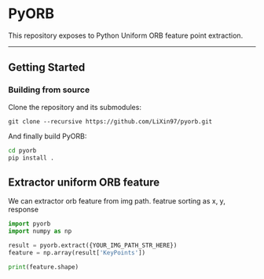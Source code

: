 # PyORB

This repository exposes to Python Uniform ORB feature point extraction.

---

## Getting Started

### Building from source

Clone the repository and its submodules:

```
git clone --recursive https://github.com/LiXin97/pyorb.git
```

And finally build PyORB:

```bash
cd pyorb
pip install .
```

## Extractor uniform ORB feature

We can extractor orb feature from img path. featrue sorting as x, y, response

```python
import pyorb
import numpy as np

result = pyorb.extract({YOUR_IMG_PATH_STR_HERE})
feature = np.array(result['KeyPoints'])

print(feature.shape)
```

